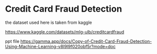 ﻿# Credit Card Fraud Detection
the dataset used here is taken from kaggle 

https://www.kaggle.com/datasets/mlg-ulb/creditcardfraud

ppt file
https://gamma.app/docs/Copy-of-Credit-Card-Fraud-Detection-Using-Machine-Learning-v8l9l9f020obf5r?mode=doc
